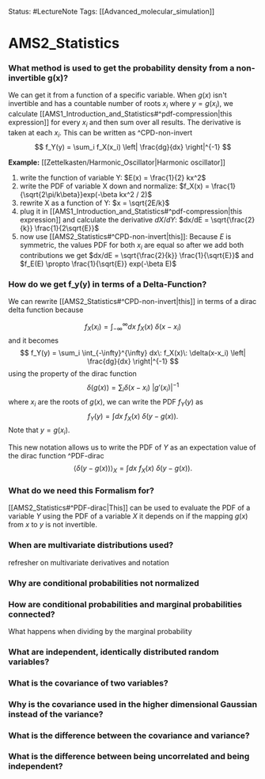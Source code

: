 Status: #LectureNote
Tags: [[Advanced_molecular_simulation]]

# AMS2_Statistics

### What method is used to get the probability density from a non-invertible g(x)?
We can get it from a function of a specific variable. 
When $g(x)$ isn't invertible and has a countable number of roots $x_i$ where $y = g(x_i)$, we calculate [[AMS1_Introduction_and_Statistics#^pdf-compression|this expression]] for every $x_i$ and then sum over all results. The derivative is taken at each $x_i$.
This can be written as ^CPD-non-invert
$$ 
    f_Y(y) = \sum_i f_X(x_i) \left| \frac{dg}{dx} \right|^{-1}
$$

**Example:** [[Zettelkasten/Harmonic_Oscillator|Harmonic oscillator]] 
1. write the function of variable Y:
    $E(x) = \frac{1}{2} kx^2$
2. write the PDF of variable X down and normalize:
    $f_X(x) = \frac{1}{\sqrt{2\pi/k\beta}}exp(-\beta kx^2 / 2)$
3. rewrite X as a function of Y:
    $x = \sqrt{2E/k}$
4. plug it in [[AMS1_Introduction_and_Statistics#^pdf-compression|this expression]] and calculate the derivative $dX/dY$:
    $dx/dE = \sqrt{\frac{2}{k}} \frac{1}{2\sqrt{E}}$
5. now use [[AMS2_Statistics#^CPD-non-invert|this]]: 
    Because $E$ is symmetric, the values PDF for both $x_i$ are equal so after we add both contributions we get $dx/dE = \sqrt{\frac{2}{k}} \frac{1}{\sqrt{E}}$ and $f_E(E) \propto \frac{1}{\sqrt{E}} exp(-\beta E)$

### How do we get f_y(y) in terms of a Delta-Function? 
We can rewrite [[AMS2_Statistics#^CPD-non-invert|this]] in terms of a dirac delta function because

$$ 
    f_X(x_i) = \int_{-\infty}^{\infty} dx\: f_X(x)\: \delta(x-x_i)
$$
and it becomes
$$ 
    f_Y(y) = \sum_i \int_{-\infty}^{\infty} dx\: f_X(x)\: \delta(x-x_i) \left| \frac{dg}{dx} \right|^{-1}
$$
using the property of the dirac function
$$ 
    \delta(g(x)) = \sum_i \delta(x-x_i) \: \left| g'(x_i) \right|^{-1}
$$
where $x_i$ are the roots of $g(x)$, we can write the PDF $f_Y(y)$ as
$$ 
    f_Y(y) = \int dx \: f_X(x) \: \delta(y-g(x)).
$$
Note that $y = g(x_i)$.

This new notation allows us to write the PDF of $Y$ as an expectation value of the dirac function ^PDF-dirac
$$ 
    \langle \delta(y - g(x)) \rangle_X = \int dx \: f_X(x) \: \delta(y-g(x)).
$$

### What do we need this Formalism for?
[[AMS2_Statistics#^PDF-dirac|This]] can be used to evaluate the PDF of a variable $Y$ using the PDF of a variable $X$ it depends on if the mapping $g(x)$ from $x$ to $y$ is not invertible.

### When are multivariate distributions used?
refresher on multivariate derivatives and notation

### Why are conditional probabilities not normalized

### How are conditional probabilities and marginal probabilities connected?
What happens when dividing by the marginal probability

### What are independent, identically distributed random variables?

### What is the covariance of two variables?

### Why is the covariance used in the higher dimensional Gaussian instead of the variance?

### What is the difference between the covariance and variance?

### What is the difference between being uncorrelated and being independent?

